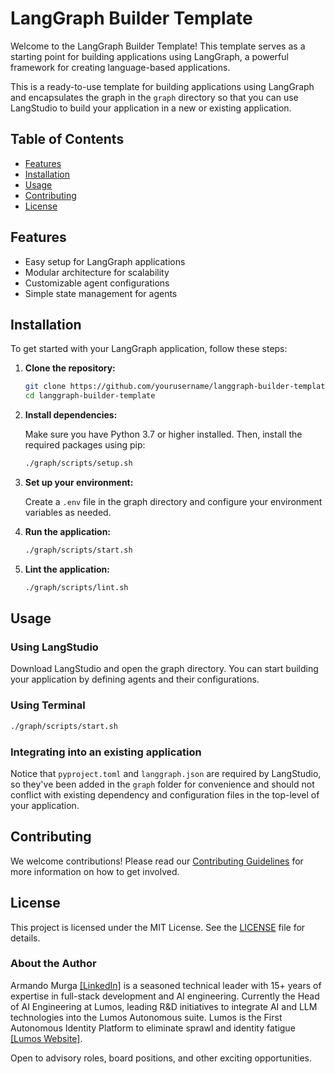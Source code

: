 # LangGraph Builder Template

Welcome to the LangGraph Builder Template! This template serves as a starting point for building applications using LangGraph, a powerful framework for creating language-based applications.

This is a ready-to-use template for building applications using LangGraph and encapsulates the graph in the `graph` directory so that you can use LangStudio to build your application in a new or existing application.

## Table of Contents

- [Features](#features)
- [Installation](#installation)
- [Usage](#usage)
- [Contributing](#contributing)
- [License](#license)

## Features

- Easy setup for LangGraph applications
- Modular architecture for scalability
- Customizable agent configurations
- Simple state management for agents

## Installation

To get started with your LangGraph application, follow these steps:

1. **Clone the repository:**

   ```bash
   git clone https://github.com/yourusername/langgraph-builder-template.git
   cd langgraph-builder-template
   ```

2. **Install dependencies:**

   Make sure you have Python 3.7 or higher installed. Then, install the required packages using pip:

   ```bash
   ./graph/scripts/setup.sh
   ```

3. **Set up your environment:**

   Create a `.env` file in the graph directory and configure your environment variables as needed.

4. **Run the application:**

   ```bash
   ./graph/scripts/start.sh
   ```

5. **Lint the application:**

   ```bash
   ./graph/scripts/lint.sh
   ```

## Usage

### Using LangStudio

Download LangStudio and open the graph directory. You can start building your application by defining agents and their configurations.

### Using Terminal

```bash
./graph/scripts/start.sh
```

### Integrating into an existing application

Notice that `pyproject.toml` and `langgraph.json` are required by LangStudio, so they've been added in the `graph` folder for convenience and should not conflict with existing dependency and configuration files in the top-level of your application.

## Contributing

We welcome contributions! Please read our [Contributing Guidelines](CONTRIBUTING.md) for more information on how to get involved.

## License

This project is licensed under the MIT License. See the [LICENSE](LICENSE) file for details.

### About the Author

Armando Murga [[LinkedIn]](https://linkedin.com/in/armandomurga) is a seasoned technical leader with 15+ years of expertise in full-stack development and AI engineering. Currently the Head of AI Engineering at Lumos, leading R&D initiatives to integrate AI and LLM technologies into the Lumos Autonomous suite. Lumos is the First Autonomous Identity Platform to eliminate sprawl and identity fatigue [[Lumos Website]](https://www.lumos.com).


Open to advisory roles, board positions, and other exciting opportunities.
